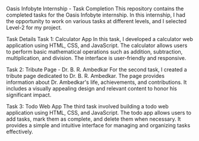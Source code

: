 Oasis Infobyte Internship - Task Completion
This repository contains the completed tasks for the Oasis Infobyte internship. In this internship, I had the opportunity to work on various tasks at different levels, and I selected Level-2 for my project.

Task Details
Task 1: Calculator App
In this task, I developed a calculator web application using HTML, CSS, and JavaScript. The calculator allows users to perform basic mathematical operations such as addition, subtraction, multiplication, and division. The interface is user-friendly and responsive.

Task 2: Tribute Page - Dr. B. R. Ambedkar
For the second task, I created a tribute page dedicated to Dr. B. R. Ambedkar. The page provides information about Dr. Ambedkar's life, achievements, and contributions. It includes a visually appealing design and relevant content to honor his significant impact.

Task 3: Todo Web App
The third task involved building a todo web application using HTML, CSS, and JavaScript. The todo app allows users to add tasks, mark them as complete, and delete them when necessary. It provides a simple and intuitive interface for managing and organizing tasks effectively.
